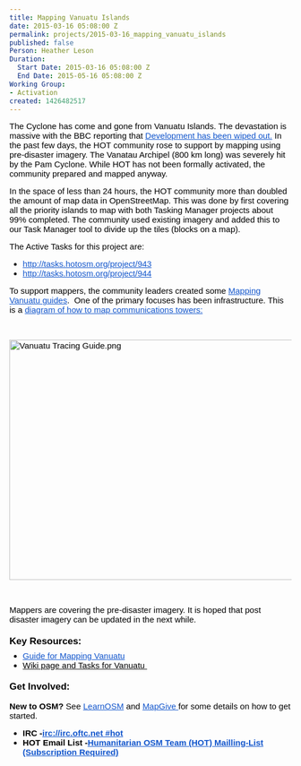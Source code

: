 ```yaml
---
title: Mapping Vanuatu Islands
date: 2015-03-16 05:08:00 Z
permalink: projects/2015-03-16_mapping_vanuatu_islands
published: false
Person: Heather Leson
Duration:
  Start Date: 2015-03-16 05:08:00 Z
  End Date: 2015-05-16 05:08:00 Z
Working Group:
- Activation
created: 1426482517
---
```


<p><span style="font-size: 15px; font-family: Arial; color: #000000; background-color: transparent; font-weight: normal; font-style: normal; font-variant: normal; text-decoration: none; vertical-align: baseline;">The Cyclone has come and gone from Vanuatu Islands. The devastation is massive with the BBC reporting that </span><a style="text-decoration: none;" href="http://www.bbc.com/news/world-asia-31866783"><span style="font-size: 15px; font-family: Arial; color: #1155cc; background-color: transparent; font-weight: normal; font-style: normal; font-variant: normal; text-decoration: underline; vertical-align: baseline;">Development has been wiped out.</span></a><span style="font-size: 15px; font-family: Arial; color: #000000; background-color: transparent; font-weight: normal; font-style: normal; font-variant: normal; text-decoration: none; vertical-align: baseline;"> In the past few days, the HOT community rose to support by mapping using pre-disaster imagery. The Vanatau Archipel (800 km long) was severely hit by the Pam Cyclone. While HOT has not been formally activated, the community prepared and mapped anyway. </span></p><p><span style="font-size: 15px; font-family: Arial; color: #000000; background-color: transparent; font-weight: normal; font-style: normal; font-variant: normal; text-decoration: none; vertical-align: baseline;">In the space of less than 24 hours, the HOT community more than doubled the amount of map data in OpenStreetMap. This was done by first covering all the priority islands to map with both Tasking Manager projects about 99% completed. The community used existing imagery and added this to our Task Manager tool to divide up the tiles (blocks on a map). </span></p><p><span style="font-size: 15px; font-family: Arial; color: #000000; background-color: transparent; font-weight: normal; font-style: normal; font-variant: normal; text-decoration: none; vertical-align: baseline;">The Active Tasks for this project are:</span></p><ul><li><a style="text-decoration: none;" href="http://tasks.hotosm.org/project/944"><span style="font-size: 15px; font-family: Arial; color: #1155cc; background-color: transparent; font-weight: normal; font-style: normal; font-variant: normal; text-decoration: underline; vertical-align: baseline;">http://tasks.hotosm.org/project/943</span></a></li><li><a style="text-decoration: none;" href="http://tasks.hotosm.org/project/944"><span style="font-size: 15px; font-family: Arial; color: #1155cc; background-color: transparent; font-weight: normal; font-style: normal; font-variant: normal; text-decoration: underline; vertical-align: baseline;">http://tasks.hotosm.org/project/944</span></a></li></ul><p><span style="font-size: 15px; font-family: Arial; color: #000000; background-color: transparent; font-weight: normal; font-style: normal; font-variant: normal; text-decoration: none; vertical-align: baseline;">To support mappers, the community leaders created some </span><a style="text-decoration: none;" href="http://hotosm.github.io/tracing-guides/guide/vanuatu.html"><span style="font-size: 15px; font-family: Arial; color: #1155cc; background-color: transparent; font-weight: normal; font-style: normal; font-variant: normal; text-decoration: underline; vertical-align: baseline;">Mapping Vanuatu guides</span></a><span style="font-size: 15px; font-family: Arial; color: #000000; background-color: transparent; font-weight: normal; font-style: normal; font-variant: normal; text-decoration: none; vertical-align: baseline;">. &nbsp;One of the primary focuses has been infrastructure. This is a </span><a style="text-decoration: none;" href="https://github.com/hotosm/tracing-guides/issues/30"><span style="font-size: 15px; font-family: Arial; color: #1155cc; background-color: transparent; font-weight: normal; font-style: normal; font-variant: normal; text-decoration: underline; vertical-align: baseline;">diagram of how to map communications towers:</span></a></p><p>&nbsp;</p><p><span style="font-size: 15px; font-family: Arial; color: #000000; background-color: transparent; font-weight: normal; font-style: normal; font-variant: normal; text-decoration: none; vertical-align: baseline;"><img style="border: none; transform: rotate(0.00rad); -webkit-transform: rotate(0.00rad);" src="https://cloud.githubusercontent.com/assets/22896/6657019/0984deaa-cb14-11e4-919c-2ef0eb0ff219.png" alt="Vanuatu Tracing Guide.png" height="429px;" width="624px;"></span></p><p>&nbsp;</p><p><span style="font-size: 15px; font-family: Arial; color: #000000; background-color: transparent; font-weight: normal; font-style: normal; font-variant: normal; text-decoration: none; vertical-align: baseline;">Mappers are covering the pre-disaster imagery. It is hoped that post disaster imagery can be updated in the next while. </span></p><h3 style="line-height: 1.38; margin-top: 14pt; margin-bottom: 4pt;" dir="ltr"><span style="font-size: 17px; font-family: Arial; color: #000000; background-color: transparent; font-weight: bold; font-style: normal; font-variant: normal; text-decoration: none; vertical-align: baseline;">Key Resources:</span></h3><ul style="margin-top: 0pt; margin-bottom: 0pt;"><li style="list-style-type: disc; font-size: 15px; font-family: Arial; color: #000000; background-color: transparent; font-weight: normal; font-style: normal; font-variant: normal; text-decoration: none; vertical-align: baseline;" dir="ltr"><a style="text-decoration: none;" href="http://hotosm.github.io/tracing-guides/guide/vanuatu.html"><span style="font-size: 15px; font-family: Arial; color: #1155cc; background-color: transparent; font-weight: normal; font-style: normal; font-variant: normal; text-decoration: underline; vertical-align: baseline;">Guide for Mapping Vanuatu </span></a></li><li style="list-style-type: disc; font-size: 15px; font-family: Arial; color: #000000; background-color: transparent; font-weight: normal; font-style: normal; font-variant: normal; text-decoration: none; vertical-align: baseline;" dir="ltr"><a href="http://wiki.openstreetmap.org/wiki/Vanuatu"><span style="font-size: 15px; font-family: Arial; color: #000000; background-color: transparent; font-weight: normal; font-style: normal; font-variant: normal; text-decoration: none; vertical-align: baseline;"> Wiki page and Tasks for Vanuatu&nbsp; </span></a></li></ul><h3 style="line-height: 1.38; margin-top: 14pt; margin-bottom: 4pt;" dir="ltr"><span style="font-size: 17px; font-family: Arial; color: #000000; background-color: transparent; font-weight: bold; font-style: normal; font-variant: normal; text-decoration: none; vertical-align: baseline;">Get Involved:</span></h3><p><span style="font-size: 15px; font-family: Arial; color: #000000; background-color: transparent; font-weight: bold; font-style: normal; font-variant: normal; text-decoration: none; vertical-align: baseline;">New to OSM?</span><span style="font-size: 15px; font-family: Arial; color: #000000; background-color: transparent; font-weight: normal; font-style: normal; font-variant: normal; text-decoration: none; vertical-align: baseline;"> See </span><a style="text-decoration: none;" href="http://learnosm.org/en/"><span style="font-size: 15px; font-family: Arial; color: #1155cc; background-color: transparent; font-weight: normal; font-style: normal; font-variant: normal; text-decoration: underline; vertical-align: baseline;">LearnOSM</span></a><span style="font-size: 15px; font-family: Arial; color: #000000; background-color: transparent; font-weight: normal; font-style: normal; font-variant: normal; text-decoration: none; vertical-align: baseline;"> and </span><a style="text-decoration: none;" href="http://mapgive.state.gov/"><span style="font-size: 15px; font-family: Arial; color: #1155cc; background-color: transparent; font-weight: normal; font-style: normal; font-variant: normal; text-decoration: underline; vertical-align: baseline;">MapGive </span></a><span style="font-size: 15px; font-family: Arial; color: #000000; background-color: transparent; font-weight: normal; font-style: normal; font-variant: normal; text-decoration: none; vertical-align: baseline;">for some details on how to get started.</span></p><ul style="margin-top: 0pt; margin-bottom: 0pt;"><li style="list-style-type: disc; font-size: 15px; font-family: Arial; color: #000000; background-color: transparent; font-weight: normal; font-style: normal; font-variant: normal; text-decoration: none; vertical-align: baseline;" dir="ltr"><span style="font-size: 15px; font-family: Arial; color: #000000; background-color: transparent; font-weight: bold; font-style: normal; font-variant: normal; text-decoration: none; vertical-align: baseline;">IRC -</span><a style="text-decoration: none;" href="https://kiwiirc.com/client/irc.oftc.net/hot"><span style="font-size: 15px; font-family: Arial; color: #1155cc; background-color: transparent; font-weight: bold; font-style: normal; font-variant: normal; text-decoration: underline; vertical-align: baseline;">irc://irc.oftc.net #hot</span></a></li><li style="list-style-type: disc; font-size: 15px; font-family: Arial; color: #000000; background-color: transparent; font-weight: normal; font-style: normal; font-variant: normal; text-decoration: none; vertical-align: baseline;" dir="ltr"><span style="font-size: 15px; font-family: Arial; color: #000000; background-color: transparent; font-weight: bold; font-style: normal; font-variant: normal; text-decoration: none; vertical-align: baseline;">HOT Email List -</span><a style="text-decoration: none;" href="https://lists.openstreetmap.org/listinfo/hot"><span style="font-size: 15px; font-family: Arial; color: #1155cc; background-color: transparent; font-weight: bold; font-style: normal; font-variant: normal; text-decoration: underline; vertical-align: baseline;">Humanitarian OSM Team (HOT) Mailling-List (Subscription Required)</span></a></li></ul><p>&nbsp;</p>

